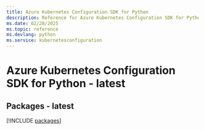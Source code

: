 ```yaml
---
title: Azure Kubernetes Configuration SDK for Python
description: Reference for Azure Kubernetes Configuration SDK for Python
ms.date: 02/28/2025
ms.topic: reference
ms.devlang: python
ms.service: kubernetesconfiguration
---
```

# Azure Kubernetes Configuration SDK for Python - latest
## Packages - latest
[!INCLUDE [packages](kubernetes-configuration-index.md)]